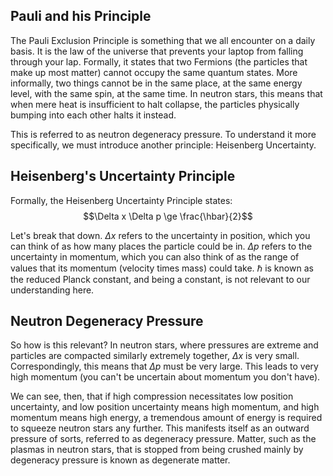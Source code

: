 ## Pauli and his Principle
The Pauli Exclusion Principle is something that we all encounter on a daily basis. It is the
law of the universe that prevents your laptop from falling through your lap. Formally, it
states that two Fermions (the particles that make up most matter) cannot occupy the same quantum states. More informally, two things cannot be in the same place, at the same energy level, with the same spin, at the same time. In neutron stars, this means that when mere heat is insufficient to halt collapse, the particles physically bumping into each other halts it instead.

This is referred to as neutron degeneracy pressure. To understand it more specifically, we
must introduce another principle: Heisenberg Uncertainty. 

## Heisenberg's Uncertainty Principle
Formally, the Heisenberg Uncertainty Principle states:
$$\Delta x \Delta p \ge \frac{\hbar}{2}$$

Let's break that down. $\Delta x$ refers to the uncertainty in position, which you can think of as
how many places the particle could be in. $\Delta p$ refers to the uncertainty in momentum, which you can also think of as the range of values that its momentum (velocity times mass) could take. $\hbar$ is known as the reduced Planck constant, and being a constant, is not relevant to our understanding here.

## Neutron Degeneracy Pressure
So how is this relevant? In neutron stars, where pressures are extreme and particles
are compacted similarly extremely together, $\Delta x$ is very small. Correspondingly, this means
that $\Delta p$ must be very large. This leads to very high momentum (you can't be uncertain about momentum you don't have).

We can see, then, that if high compression necessitates low position uncertainty, and low position uncertainty means high momentum, and high momentum means high energy, a tremendous amount of energy is required to squeeze neutron stars any further. This manifests itself as an outward pressure of sorts, referred to as degeneracy pressure. Matter, such as the plasmas in neutron stars, that is stopped from being crushed mainly by degeneracy pressure is known as degenerate matter. 